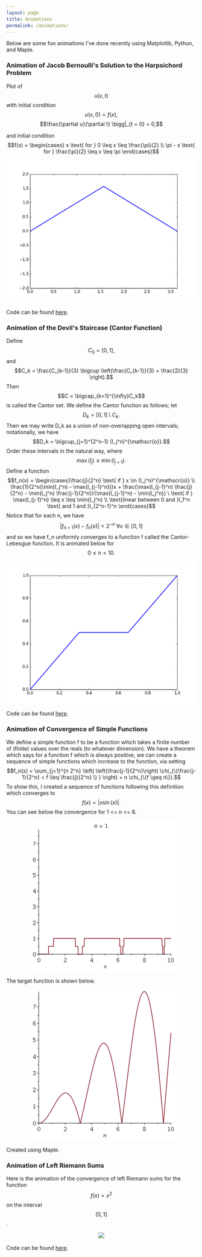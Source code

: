 ```yaml
---
layout: page
title: Animations
permalink: /animations/
---
```


 Below are some fun animations I've done recently using Matplotlib, Python, and Maple.

### Animation of Jacob Bernoulli's Solution to the Harpsichord Problem

Plot of $$u(x,t)$$ with initial condition
$$u(x,0) = f(x),$$
$$\frac{\partial u}{\partial t} \bigg|_{t = 0} = 0,$$

and initial condition
$$f(x) = \begin{cases} x \text{ for } 0 \leq x \leq \frac{\pi}{2} \\ \pi - x \text{ for } \frac{\pi}{2} \leq x \leq \pi \end{cases}$$

![Wave](/images/wave.gif)

Code can be found <a href="https://gist.github.com/marshareb/777745fb6f38831eeffc2771bcf5c32d">here</a>.


### Animation of the Devil's Staircase (Cantor Function)

Define $$C_0 = [0,1],$$ and $$C_k = \frac{C_{k-1}}{3} \bigcup \left(\frac{C_{k-1}}{3} + \frac{2}{3} \right).$$ Then $$C = \bigcap_{k=1}^{\infty}C_k$$ is called the Cantor set. We define the Cantor function as follows; let $$D_k = [0,1] \setminus C_k.$$ Then we may write D_k as a union of non-overlapping open intervals; notationally, we have $$D_k = \bigcup_{j=1}^{2^n-1} (I_j^n)^{\mathscr{o}}.$$ Order these intervals in the natural way, where $$\max(I_j) \leq \min (I_{j+1}).$$ Define a function $$f_n(x) = \begin{cases}\frac{j}{2^n} \text{ if } x \in (I_j^n)^{\mathscr{o}} \\ \frac{1}{2^n(\min(I_j^n) - \max(I_{j-1}^n))}x + \frac{\max(I_{j-1}^n) \frac{j}{2^n} - \min(I_j^n) \frac{j-1}{2^n}}{\max(I_{j-1}^n) - \min(I_j^n)} \ \text{ if } \max(I_{j-1}^n) \leq x \leq \min(I_j^n) \\ \text{linear between 0 and }I_1^n \text{ and 1 and }I_{2^n-1}^n \end{cases}$$
Notice that for each n, we have
$$ |f_{n+1}(x) - f_n(x)| < 2^{-n} \ \forall x \in [0,1]$$
and so we have f_n uniformly converges to a function f called the Cantor-Lebesgue function. It is animated below for
$$ 0 \leq n < 10.$$

<center><img src ="/images/cantor.gif"></center>

Code can be found <a href="https://gist.github.com/marshareb/9e3e2196bcf4c0847429b49b4365b953">here</a>.


### Animation of Convergence of Simple Functions
We define a simple function f to be a function which takes a finite number of (finite) values over the reals (to whatever dimension). We have a theorem which says for a function f which is always positive, we can create a sequence of simple functions which increase to the function, via setting $$f_n(x) = \sum_{j=1}^{n 2^n} \left( \left(\frac{j-1}{2^n}\right) \chi_{\{\frac{j-1}{2^n} < f \leq \frac{j}{2^n} \} } \right) + n \chi_{\{f \geq n\}}.$$ To show this, I created a sequence of functions following this definition which converges to $$f(x) = |x\sin(x)|.$$ You can see below the convergence for 1 <= n <= 8.</p>

<center><img src ="/images/plot2.gif"></center>

The target function is shown below.

<center> <img src="/images/plot1.png"></center>

Created using Maple.

### Animation of Left Riemann Sums

Here is the animation of the convergence of left Riemann sums for the function $$f(x) = x^2$$ on the interval $$[0,1]$$.

<center><img src ="/images/leftriemann.mp4"></center>

Code can be found <a href="https://gist.github.com/marshareb/b63a82956f71c907c8b128f6c74c9842">here</a>.
